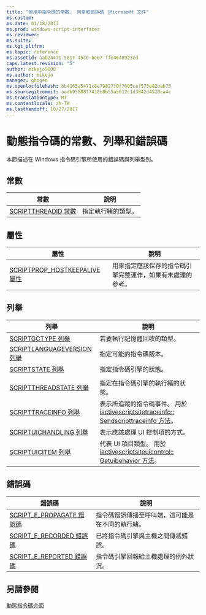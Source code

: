 ```yaml
---
title: "使用中指令碼的常數、 列舉和錯誤碼 |Microsoft 文件"
ms.custom: 
ms.date: 01/18/2017
ms.prod: windows-script-interfaces
ms.reviewer: 
ms.suite: 
ms.tgt_pltfrm: 
ms.topic: reference
ms.assetid: aab24471-5817-45c0-be07-ffe4648923ed
caps.latest.revision: "5"
author: mikejo5000
ms.author: mikejo
manager: ghogen
ms.openlocfilehash: bb4165a5471c8e79827f0f7605cef575e82bab75
ms.sourcegitcommit: aadb9588877418b8b55a5612c1d3842d4520ca4c
ms.translationtype: MT
ms.contentlocale: zh-TW
ms.lasthandoff: 10/27/2017
---
```

# <a name="active-script-constants-enumerations-and-error-codes"></a>動態指令碼的常數、列舉和錯誤碼
本節描述在 Windows 指令碼引擎所使用的錯誤碼與列舉型別。  
  
## <a name="constants"></a>常數  
  
|常數|說明|  
|--------------|-----------------|  
|[SCRIPTTHREADID 常數](../../winscript/reference/scriptthreadid-constants.md)|指定執行緒的類型。|  
  
## <a name="properties"></a>屬性  
  
|屬性|說明|  
|--------------|-----------------|  
|[SCRIPTPROP_HOSTKEEPALIVE 屬性](../../winscript/reference/scriptprop-hostkeepalive-property.md)|用來指定應該保存的指令碼引擎完整運作，如果有未處理的參考。|  
  
## <a name="enumerations"></a>列舉  
  
|列舉|說明|  
|-----------------|-----------------|  
|[SCRIPTGCTYPE 列舉](../../winscript/reference/scriptgctype-enumeration.md)|若要執行記憶體回收的類型。|  
|[SCRIPTLANGUAGEVERSION 列舉](../../winscript/reference/scriptlanguageversion-enumeration.md)|指定可能的指令碼版本。|  
|[SCRIPTSTATE 列舉](../../winscript/reference/scriptstate-enumeration.md)|指定指令碼引擎的狀態。|  
|||  
|[SCRIPTTHREADSTATE 列舉](../../winscript/reference/scriptthreadstate-enumeration.md)|指定在指令碼引擎的執行緒的狀態。|  
|[SCRIPTTRACEINFO 列舉](../../winscript/reference/scripttraceinfo-enumeration.md)|表示所追蹤的指令碼事件。 用於[iactivescriptsitetraceinfo:: Sendscripttraceinfo 方法](../../winscript/reference/iactivescriptsitetraceinfo-sendscripttraceinfo-method.md)。|  
|[SCRIPTUICHANDLING 列舉](../../winscript/reference/scriptuichandling-enumeration.md)|表示應該處理 UI 控制項的方式。|  
|[SCRIPTUICITEM 列舉](../../winscript/reference/scriptuicitem-enumeration.md)|代表 UI 項目類型。 用於[iactivescriptsiteuicontrol:: Getuibehavior 方法](../../winscript/reference/iactivescriptsiteuicontrol-getuibehavior-method.md)。|  
  
## <a name="error-codes"></a>錯誤碼  
  
|錯誤碼|說明|  
|----------------|-----------------|  
|[SCRIPT_E_PROPAGATE 錯誤碼](../../winscript/reference/script-e-propagate-error-code.md)|指令碼錯誤傳播至呼叫端，這可能是在不同的執行緒。|  
|[SCRIPT_E_RECORDED 錯誤碼](../../winscript/reference/script-e-recorded-error-code.md)|已將指令碼引擎與主機之間傳遞錯誤。|  
|[SCRIPT_E_REPORTED 錯誤碼](../../winscript/reference/script-e-reported-error-code.md)|指令碼引擎回報給主機處理的例外狀況。|  
  
## <a name="see-also"></a>另請參閱  
 [動態指令碼介面](../../winscript/reference/active-script-interfaces.md)